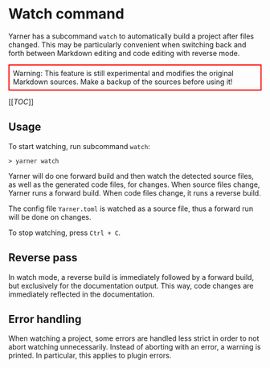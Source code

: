 # Watch command

Yarner has a subcommand `watch` to automatically build a project after files changed.
This may be particularly convenient when switching back and forth
between Markdown editing and code editing with reverse mode.

<div style="border: 2px solid red; padding: 0.5em;">
Warning: This feature is still experimental and modifies the original Markdown sources.
Make a backup of the sources before using it!
</div>

[[_TOC_]]

## Usage

To start watching, run subcommand `watch`:

```plaintext
> yarner watch
```

Yarner will do one forward build and then watch the detected source files,
as well as the generated code files, for changes.
When source files change, Yarner runs a forward build.
When code files change, it runs a reverse build.

The config file `Yarner.toml` is watched as a source file,
thus a forward run will be done on changes.

To stop watching, press `Ctrl + C`.

## Reverse pass

In watch mode, a reverse build is immediately followed by a forward build,
but exclusively for the documentation output.
This way, code changes are immediately reflected in the documentation.

## Error handling

When watching a project, some errors are handled less strict
in order to not abort watching unnecessarily.
Instead of aborting with an error, a warning is printed.
In particular, this applies to plugin errors.
